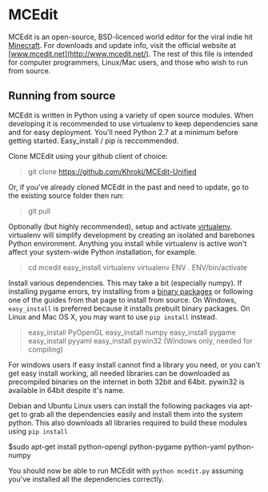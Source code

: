 # MCEdit

MCEdit is an open-source, BSD-licenced world editor for the viral indie hit [Minecraft](http://www.minecraft.net/). For downloads and update info, visit the official website at [www.mcedit.net](http://www.mcedit.net/). The rest of this file is intended for computer programmers, Linux/Mac users, and those who wish to run from source.

## Running from source

MCEdit is written in Python using a variety of open source modules. When developing it is recommended to use virtualenv to keep dependencies sane and for easy deployment. You'll need Python 2.7 at a minimum before getting started. Easy_install / pip is reccommended.

Clone MCEdit using your github client of choice:

>git clone https://github.com/Khroki/MCEdit-Unified

Or, if you've already cloned MCEdit in the past and need to update, go to the existing source folder then run:

>git pull

Optionally (but highly recommended), setup and activate [virtualenv](http://pypi.python.org/pypi/virtualenv). virtualenv will simplify development by creating an isolated and barebones Python environment. Anything you install while virtualenv is active won't affect your system-wide Python installation, for example.

>cd mcedit
>easy_install virtualenv
>virtualenv ENV
>. ENV/bin/activate

Install various dependencies. This may take a bit (especially numpy). If installing pygame errors, try installing from a [binary packages](http://pygame.org/install.html) or following one of the guides from that page to install from source. On Windows, `easy_install` is preferred because it installs prebuilt binary packages. On Linux and Mac OS X, you may want to use `pip install` instead.

>easy_install PyOpenGL
>easy_install numpy
>easy_install pygame
>easy_install pyyaml
>easy_install pywin32 (Windows only, needed for compiling)

For windows users if easy install cannot find a library you need, or you can't get easy install working, all needed libraries can be downloaded as precompiled binaries on the internet in both 32bit and 64bit. pywin32 is available in 64bit despite it's name.

Debian and Ubuntu Linux users can install the following packages via apt-get to grab all the dependencies easily and install them into the system python. This also downloads all libraries required to build these modules using `pip install`

$sudo apt-get install python-opengl python-pygame python-yaml python-numpy

You should now be able to run MCEdit with `python mcedit.py` assuming you've installed all the dependencies correctly.

